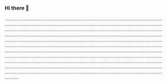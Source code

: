 ### Hi there 👋

...............................................................................................................................................................................................................................................................................................................................................................................................................................................................................................................................................................................................................................................................................................................................................................................................................................................................................................................................................................................................................................................................................................................................................................................................................................................................................................................................................................................................................................